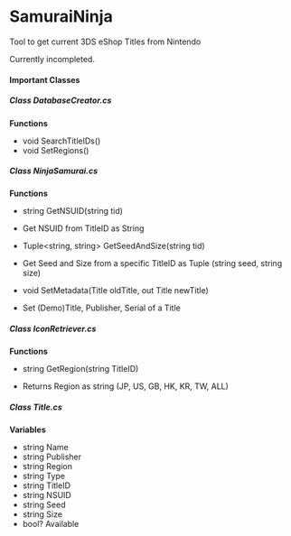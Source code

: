 # SamuraiNinja
Tool to get current 3DS eShop Titles from Nintendo

Currently incompleted.

#### Important Classes

##### Class DatabaseCreator.cs
**Functions**
- void SearchTitleIDs()
- void SetRegions()

##### Class NinjaSamurai.cs
**Functions**
- string GetNSUID(string tid)
 * Get NSUID from TitleID as String
- Tuple<string, string> GetSeedAndSize(string tid)
 * Get Seed and Size from a specific TitleID as Tuple (string seed, string size)
- void SetMetadata(Title oldTitle, out Title newTitle)
 * Set (Demo)Title, Publisher, Serial of a Title

##### Class IconRetriever.cs
**Functions**
- string GetRegion(string TitleID)
 * Returns Region as string (JP, US, GB, HK, KR, TW, ALL)

##### Class Title.cs
**Variables**
- string Name
- string Publisher
- string Region
- string Type
- string TitleID
- string NSUID
- string Seed
- string Size
- bool? Available
